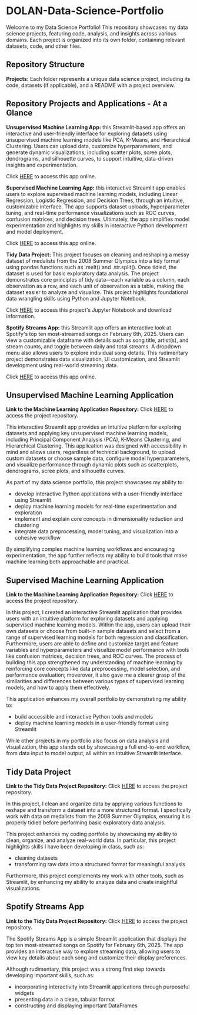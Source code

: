 # DOLAN-Data-Science-Portfolio

Welcome to my Data Science Portfolio! This repository showcases my data science projects, featuring code, analysis, and insights across various domains. Each project is organized into its own folder, containing relevant datasets, code, and other files.

## Repository Structure
**Projects:** Each folder represents a unique data science project, including its code, datasets (if applicable), and a README with a project overview.  

## Repository Projects and Applications - At a Glance

**Unsupervised Machine Learning App:** this Streamlit-based app offers an interactive and user-friendly interface for exploring datasets using unsupervised machine learning models like PCA, K-Means, and Hierarchical Clustering. Users can upload data, customize hyperparameters, and generate dynamic visualizations, including scatter plots, scree plots, dendrograms, and silhouette curves, to support intuitive, data-driven insights and experimentation.

Click [HERE](https://dolan-data-science-portfolio-ml-unsupervised-app.streamlit.app/) to access this app online.

**Supervised Machine Learning App:** this interactive Streamlit app enables users to explore supervised machine learning models, including Linear Regression, Logistic Regression, and Decision Trees, through an intuitive, customizable interface. The app supports dataset uploads, hyperparameter tuning, and real-time performance visualizations such as ROC curves, confusion matrices, and decision trees. Ultimately, the app simplifies model experimentation and highlights my skills in interactive Python development and model deployment.

Click [HERE](https://dolan-data-science-portfolio-supervisedml-app.streamlit.app/) to access this app online.

**Tidy Data Project:** This project focuses on cleaning and reshaping a messy dataset of medalists from the 2008 Summer Olympics into a tidy format using pandas functions such as .melt() and .str.split(). Once tidied, the dataset is used for basic exploratory data analysis. The project demonstrates core principles of tidy data—each variable as a column, each observation as a row, and each unit of observation as a table, making the dataset easier to analyze and visualize. This project highlights foundational data wrangling skills using Python and Jupyter Notebook.

Click [HERE](https://github.com/pdolan32/DOLAN-Data-Science-Portfolio/tree/main/TidyData-Project) to access this project's Jupyter Notebook and download information.

**Spotify Streams App:** this Streamlit app offers an interactive look at Spotify's top ten most-streamed songs on February 6th, 2025. Users can view a customizable dataframe with details such as song title, artist(s), and stream counts, and toggle between daily and total streams. A dropdown menu also allows users to explore individual song details. This rudimentary project demonstrates data visualization, UI customization, and Streamlit development using real-world streaming data.

Click [HERE](https://dolan-data-science-portfolio-spotify-streams-app.streamlit.app/) to access this app online.

## Unsupervised Machine Learning Application
 **Link to the Machine Learning Application Repository:** Click [HERE](https://github.com/pdolan32/DOLAN-Data-Science-Portfolio/tree/main/MLUnsupvervisedApp) to access the project repository.

This interactive Streamlit app provides an intuitive platform for exploring datasets and applying key unsupervised machine learning models, including Principal Component Analysis (PCA), K-Means Clustering, and Hierarchical Clustering. This application was designed with accessibility in mind and allows users, regardless of technical background, to upload custom datasets or choose sample data, configure model hyperparameters, and visualize performance through dynamic plots such as scatterplots, dendrograms, scree plots, and silhouette curves.

As part of my data science portfolio, this project showcases my ability to:
- develop interactive Python applications with a user-friendly interface using Streamlit
- deploy machine learning models for real-time experimentation and exploration
- implement and explain core concepts in dimensionality reduction and clustering
- integrate data preprocessing, model tuning, and visualization into a cohesive workflow

By simplifying complex machine learning workflows and encouraging experimentation, the app further reflects my ability to build tools that make machine learning both approachable and practical.

## Supervised Machine Learning Application
 **Link to the Machine Learning Application Repository:** Click [HERE](https://github.com/pdolan32/DOLAN-Data-Science-Portfolio/tree/main/MLStreamlitApp) to access the project repository.

In this project, I created an interactive Streamlit application that provides users with an intuitive platform for exploring datasets and applying supervised machine learning models. Within the app, users can upload their own datasets or choose from built-in sample datasets and select from a range of supervised learning models for both regression and classification. Furthermore, users are able to define and customize target and feature variables and hyperparameters and visualize model performance with tools like confusion matrices, decision trees, and ROC curves. The process of building this app strengthened my understanding of machine learning by reinforcing core concepts like data preprocessing, model selection, and performance evaluation; moverover, it also gave me a clearer grasp of the similarities and differences between various types of supervised learning models, and how to apply them effectively.

This application enhances my overall portfolio by demonstrating my ability to:
- build accessible and interactive Python tools and models
- deploy machine learning models in a user-friendly format using Streamlit

While other projects in my portfolio also focus on data analysis and visualization, this app stands out by showcasing a full end-to-end workflow, from data input to model output, all within an intuitive Streamlit interface.

## Tidy Data Project
 **Link to the Tidy Data Project Repository:** Click [HERE](https://github.com/pdolan32/DOLAN-Data-Science-Portfolio/tree/main/TidyData-Project) to access the project repository.

In this project, I clean and organize data by applying various functions to reshape and transform a dataset into a more structured format. I specifically work with data on medalists from the 2008 Summer Olympics, ensuring it is properly tidied before performing basic exploratory data analysis.

This project enhances my coding portfolio by showcasing my ability to clean, organize, and analyze real-world data. In particular, this project highlights skills I have been developing in class, such as:
- cleaning datasets
- transforming raw data into a structured format for meaningful analysis

Furthermore, this project complements my work with other tools, such as Streamlit, by enhancing my ability to analyze data and create insightful visualizations.

## Spotify Streams App

**Link to the Tidy Data Project Repository:** Click [HERE](https://github.com/pdolan32/DOLAN-Data-Science-Portfolio/tree/main/basic_streamlit_app) to access the project repository.

The Spotify Streams App is a simple Streamlit application that displays the top ten most-streamed songs on Spotify for February 6th, 2025. The app provides an interactive way to explore streaming data, allowing users to view key details about each song and customize their display preferences.

Although rudimentary, this project was a strong first step towards developing important skills, such as:
- incorporating interactivity into Streamlit applications through purposeful widgets
- presenting data in a clean, tabular format
- constructing and displaying important DataFrames
